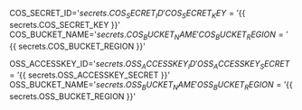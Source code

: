 COS_SECRET_ID='${{ secrets.COS_SECRET_ID }}'
COS_SECRET_KEY='${{ secrets.COS_SECRET_KEY }}'
COS_BUCKET_NAME='${{ secrets.COS_BUCKET_NAME }}'
COS_BUCKET_REGION='${{ secrets.COS_BUCKET_REGION }}'

OSS_ACCESSKEY_ID='${{ secrets.OSS_ACCESSKEY_ID }}'
OSS_ACCESSKEY_SECRET='${{ secrets.OSS_ACCESSKEY_SECRET }}'
OSS_BUCKET_NAME='${{ secrets.OSS_BUCKET_NAME }}'
OSS_BUCKET_REGION='${{ secrets.OSS_BUCKET_REGION }}'